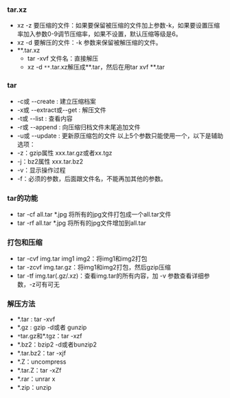 ### tar.xz
- xz -z 要压缩的文件：如果要保留被压缩的文件加上参数-k，如果要设置压缩率加入参数0-9调节压缩率，如果不设置，默认压缩等级是6。
- xz -d 要解压的文件：-k 参数来保留被解压缩的文件。
- **.tar.xz
    - tar -xvf 文件名：直接解压
    - xz -d `**`.tar.xz解压成**.tar，然后在用tar xvf **.tar
### tar
- -c或 --create : 建立压缩档案
- -x或 --extract或--get : 解压文件
- -t或 --list : 查看内容
- -r或 --append : 向压缩归档文件末尾追加文件
- -u或 --update : 更新原压缩包的文件
以上5个参数只能使用一个，以下是辅助选项：
- -z：gzip属性 xxx.tar.gz或者xx.tgz
- -j：bz2属性   xxx.tar.bz2
- -v：显示操作过程
- -f：必须的参数，后面跟文件名，不能再加其他的参数。

### tar的功能
- tar -cf all.tar *.jpg 将所有的jpg文件打包成一个all.tar文件
- tar -rf all.tar *.jpg 将所有的jpg文件增加到all.tar

### 打包和压缩
- tar -cvf img.tar img1 img2：将img1和img2打包
- tar -zcvf img.tar.gz：将img1和img2打包，然后gzip压缩
- tar -tf img.tar(.gz/.xz)：查看img.tar的所有内容，加 -v 参数查看详细参数，-z可有可无
### 解压方法
- *.tar : tar -xvf
- *.gz : gzip -d或者 gunzip
- `*`tar.gz和*.tgz：tar -xzf
- *.bz2：bzip2 -d或者bunzip2
- *.tar.bz2：tar -xjf
- *.Z：uncompress
- *.tar.Z：tar -xZf
- *.rar：unrar x
- *.zip：unzip



